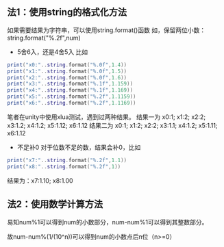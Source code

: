 ## 法1：使用string的格式化方法
如果需要结果为字符串，可以使用string.format()函数
如，保留两位小数：string.format("%.2f",num)

- 5舍6入，还是4舍5入
比如
```lua
print("x0:"..string.format("%.0f",1.4))
print("x1:"..string.format("%.0f",1.5))
print("x2:"..string.format("%.0f",1.6))
print("x3:"..string.format("%.1f",1.159))
print("x4:"..string.format("%.1f",1.169))
print("x5:"..string.format("%.2f",1.1159))
print("x6:"..string.format("%.2f",1.1169))
```
笔者在unity中使用xlua测试，遇到过两种结果。
结果一为 x0:1; x1:2; x2:2; x3:1.2; x4:1.2; x5:1.12; x6:1.12
结果二为 x0:1; x1:2; x2:2; x3:1.1; x4:1.2; x5:1.11; x6:1.12

- 不足补0
对于位数不足的数，结果会补0，比如
```lua
print("x7:"..string.format("%.2f",1.1))
print("x8:"..string.format("%.2f",1))
```
结果为：x7:1.10; x8:1.00

## 法2：使用数学计算方法

易知num%1可以得到num的小数部分，num-num%1可以得到其整数部分。

故num-num%(1/(10^n))可以得到num的小数点后n位（n>=0）